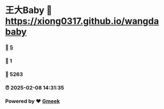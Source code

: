 # 王大Baby :link: https://xiong0317.github.io/wangdababy 
### :page_facing_up: [5](https://xiong0317.github.io/wangdababy/tag.html) 
### :speech_balloon: 1 
### :hibiscus: 5263 
### :alarm_clock: 2025-02-08 14:31:35 
### Powered by :heart: [Gmeek](https://github.com/Meekdai/Gmeek)
